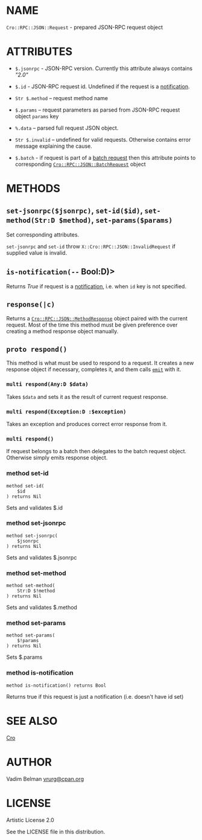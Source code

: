 NAME
====

`Cro::RPC::JSON::Request` - prepared JSON-RPC request object

ATTRIBUTES
==========

  * `$.jsonrpc` - JSON-RPC version. Currently this attribute always contains *"2.0"*

  * `$.id` - JSON-RPC request id. Undefined if the request is a [notification](https://www.jsonrpc.org/specification#notification).

  * `Str $.method` – request method name

  * `$.params` – request parameters as parsed from JSON-RPC request object `params` key

  * `%.data` – parsed full request JSON object.

  * `Str $.invalid` – undefined for valid requests. Otherwise contains error message explaining the cause.

  * `$.batch` - if request is part of a [batch request](https://www.jsonrpc.org/specification#batch) then this attribute points to corresponding [`Cro::RPC::JSON::BatchRequest`](https://github.com/vrurg/raku-Cro-RPC-JSON/blob/v0.1.1/docs/md/Cro/RPC/JSON/BatchRequest.md) object

METHODS
=======

`set-jsonrpc($jsonrpc)`, `set-id($id)`, `set-method(Str:D $method)`, `set-params($params)`
------------------------------------------------------------------------------------------

Set corresponding attributes.

`set-jsonrpc` and `set-id` throw `X::Cro::RPC::JSON::InvalidRequest` if supplied value is invalid.

`is-notification(--` Bool:D)>
-----------------------------

Returns *True* if request is a [notification](https://www.jsonrpc.org/specification#notification), i.e. when `id` key is not specified.

`response(|c)`
--------------

Returns a [`Cro::RPC::JSON::MethodResponse`](https://github.com/vrurg/raku-Cro-RPC-JSON/blob/v0.1.1/docs/md/Cro/RPC/JSON/MethodResponse.md) object paired with the current request. Most of the time this method must be given preference over creating a method response object manually.

`proto respond()`
-----------------

This method is what must be used to respond to a request. It creates a new response object if necessary, completes it, and them calls [`emit`](https://docs.raku.org/routine/emit) with it.

### `multi respond(Any:D $data)`

Takes `$data` and sets it as the result of current request response.

### `multi respond(Exception:D :$exception)`

Takes an exception and produces correct error response from it.

### `multi respond()`

If request belongs to a batch then delegates to the batch request object. Otherwise simply emits response object.

### method set-id

```perl6
method set-id(
    $id
) returns Nil
```

Sets and validates $.id

### method set-jsonrpc

```perl6
method set-jsonrpc(
    $jsonrpc
) returns Nil
```

Sets and validates $.jsonrpc

### method set-method

```perl6
method set-method(
    Str:D $!method
) returns Nil
```

Sets and validates $.method

### method set-params

```perl6
method set-params(
    $!params
) returns Nil
```

Sets $.params

### method is-notification

```perl6
method is-notification() returns Bool
```

Returns true if this request is just a notification (i.e. doesn't have id set)

SEE ALSO
========

[Cro](https://cro.services)

AUTHOR
======

Vadim Belman <vrurg@cpan.org>

LICENSE
=======

Artistic License 2.0

See the LICENSE file in this distribution.

